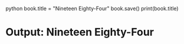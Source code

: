 python
book.title = "Nineteen Eighty-Four"
book.save()
print(book.title)
# Output: Nineteen Eighty-Four

